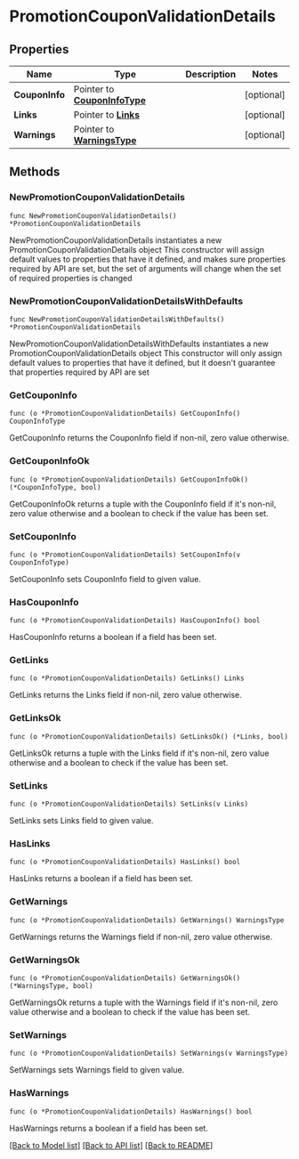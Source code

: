 # PromotionCouponValidationDetails

## Properties

Name | Type | Description | Notes
------------ | ------------- | ------------- | -------------
**CouponInfo** | Pointer to [**CouponInfoType**](CouponInfoType.md) |  | [optional] 
**Links** | Pointer to [**Links**](Links.md) |  | [optional] 
**Warnings** | Pointer to [**WarningsType**](WarningsType.md) |  | [optional] 

## Methods

### NewPromotionCouponValidationDetails

`func NewPromotionCouponValidationDetails() *PromotionCouponValidationDetails`

NewPromotionCouponValidationDetails instantiates a new PromotionCouponValidationDetails object
This constructor will assign default values to properties that have it defined,
and makes sure properties required by API are set, but the set of arguments
will change when the set of required properties is changed

### NewPromotionCouponValidationDetailsWithDefaults

`func NewPromotionCouponValidationDetailsWithDefaults() *PromotionCouponValidationDetails`

NewPromotionCouponValidationDetailsWithDefaults instantiates a new PromotionCouponValidationDetails object
This constructor will only assign default values to properties that have it defined,
but it doesn't guarantee that properties required by API are set

### GetCouponInfo

`func (o *PromotionCouponValidationDetails) GetCouponInfo() CouponInfoType`

GetCouponInfo returns the CouponInfo field if non-nil, zero value otherwise.

### GetCouponInfoOk

`func (o *PromotionCouponValidationDetails) GetCouponInfoOk() (*CouponInfoType, bool)`

GetCouponInfoOk returns a tuple with the CouponInfo field if it's non-nil, zero value otherwise
and a boolean to check if the value has been set.

### SetCouponInfo

`func (o *PromotionCouponValidationDetails) SetCouponInfo(v CouponInfoType)`

SetCouponInfo sets CouponInfo field to given value.

### HasCouponInfo

`func (o *PromotionCouponValidationDetails) HasCouponInfo() bool`

HasCouponInfo returns a boolean if a field has been set.

### GetLinks

`func (o *PromotionCouponValidationDetails) GetLinks() Links`

GetLinks returns the Links field if non-nil, zero value otherwise.

### GetLinksOk

`func (o *PromotionCouponValidationDetails) GetLinksOk() (*Links, bool)`

GetLinksOk returns a tuple with the Links field if it's non-nil, zero value otherwise
and a boolean to check if the value has been set.

### SetLinks

`func (o *PromotionCouponValidationDetails) SetLinks(v Links)`

SetLinks sets Links field to given value.

### HasLinks

`func (o *PromotionCouponValidationDetails) HasLinks() bool`

HasLinks returns a boolean if a field has been set.

### GetWarnings

`func (o *PromotionCouponValidationDetails) GetWarnings() WarningsType`

GetWarnings returns the Warnings field if non-nil, zero value otherwise.

### GetWarningsOk

`func (o *PromotionCouponValidationDetails) GetWarningsOk() (*WarningsType, bool)`

GetWarningsOk returns a tuple with the Warnings field if it's non-nil, zero value otherwise
and a boolean to check if the value has been set.

### SetWarnings

`func (o *PromotionCouponValidationDetails) SetWarnings(v WarningsType)`

SetWarnings sets Warnings field to given value.

### HasWarnings

`func (o *PromotionCouponValidationDetails) HasWarnings() bool`

HasWarnings returns a boolean if a field has been set.


[[Back to Model list]](../README.md#documentation-for-models) [[Back to API list]](../README.md#documentation-for-api-endpoints) [[Back to README]](../README.md)


